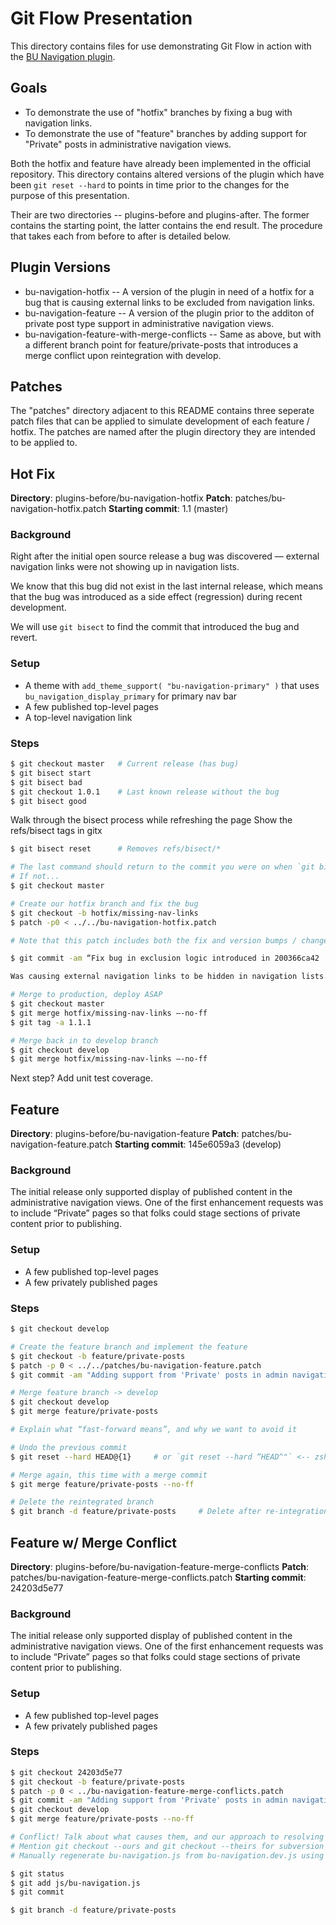 # Git Flow Presentation

This directory contains files for use demonstrating Git Flow in action with the [BU Navigation plugin](https://github.com/bu-ist/bu-navigation).

##  Goals

* To demonstrate the use of "hotfix" branches by fixing a bug with navigation links.
* To demonstrate the use of "feature" branches by adding support for "Private" posts in administrative navigation views.

Both the hotfix and feature have already been implemented in the official repository. This directory contains altered versions of the plugin which have been `git reset --hard` to points in time prior to the changes for the purpose of this presentation.

Their are two directories -- plugins-before and plugins-after. The former contains the starting point, the latter contains the end result. The procedure that takes each from before to after is detailed below.

## Plugin Versions

* bu-navigation-hotfix -- A version of the plugin in need of a hotfix for a bug that is causing external links to be excluded from navigation links.
* bu-navigation-feature -- A version of the plugin prior to the additon of private post type support in administrative navigation views.
* bu-navigation-feature-with-merge-conflicts -- Same as above, but with a different branch point for feature/private-posts that introduces a merge conflict upon reintegration with develop.

## Patches

The "patches" directory adjacent to this README contains three seperate patch files that can be applied to simulate development of each feature / hotfix.  The patches are named after the plugin directory they are intended to be applied to.

## Hot Fix

**Directory**: plugins-before/bu-navigation-hotfix
**Patch**: patches/bu-navigation-hotfix.patch
**Starting commit**: 1.1 (master)

### Background

Right after the initial open source release a bug was discovered — external navigation links were not showing up in navigation lists.

We know that this bug did not exist in the last internal release, which means that the bug was introduced as a side effect (regression) during recent development.

We will use `git bisect` to find the commit that introduced the bug and revert.

### Setup

* A theme with `add_theme_support( "bu-navigation-primary" )` that uses `bu_navigation_display_primary` for primary nav bar
* A few published top-level pages
* A top-level navigation link

### Steps

```bash
$ git checkout master   # Current release (has bug)
$ git bisect start
$ git bisect bad
$ git checkout 1.0.1    # Last known release without the bug
$ git bisect good
```

Walk through the bisect process while refreshing the page
Show the refs/bisect tags in gitx

```bash
$ git bisect reset      # Removes refs/bisect/*

# The last command should return to the commit you were on when `git bisect start` was issued
# If not...
$ git checkout master

# Create our hotfix branch and fix the bug
$ git checkout -b hotfix/missing-nav-links
$ patch -p0 < ../../bu-navigation-hotfix.patch

# Note that this patch includes both the fix and version bumps / changelog

$ git commit -am “Fix bug in exclusion logic introduced in 200366ca42

Was causing external navigation links to be hidden in navigation lists.”

# Merge to production, deploy ASAP
$ git checkout master
$ git merge hotfix/missing-nav-links —-no-ff
$ git tag -a 1.1.1

# Merge back in to develop branch
$ git checkout develop
$ git merge hotfix/missing-nav-links —-no-ff
```

Next step?  Add unit test coverage.

## Feature

**Directory**: plugins-before/bu-navigation-feature
**Patch**: patches/bu-navigation-feature.patch
**Starting commit**: 145e6059a3 (develop)

### Background

The initial release only supported display of published content in the administrative navigation views.
One of the first enhancement requests was to include “Private” pages so that folks could stage sections of private content prior to publishing.

### Setup

* A few published top-level pages
* A few privately published pages

### Steps

```bash
$ git checkout develop

# Create the feature branch and implement the feature
$ git checkout -b feature/private-posts
$ patch -p 0 < ../../patches/bu-navigation-feature.patch
$ git commit -am "Adding support from 'Private' posts in admin navigation views"

# Merge feature branch -> develop
$ git checkout develop
$ git merge feature/private-posts

# Explain what “fast-forward means”, and why we want to avoid it

# Undo the previous commit
$ git reset --hard HEAD@{1}     # or `git reset --hard “HEAD^"` <-- zsh requires quotes due to ^

# Merge again, this time with a merge commit
$ git merge feature/private-posts --no-ff

# Delete the reintegrated branch
$ git branch -d feature/private-posts     # Delete after re-integration, no longer needed
```

## Feature w/ Merge Conflict

**Directory**: plugins-before/bu-navigation-feature-merge-conflicts
**Patch**: patches/bu-navigation-feature-merge-conflicts.patch
**Starting commit**: 24203d5e77

### Background

The initial release only supported display of published content in the administrative navigation views.
One of the first enhancement requests was to include “Private” pages so that folks could stage sections of private content prior to publishing.

### Setup

* A few published top-level pages
* A few privately published pages

### Steps

```bash
$ git checkout 24203d5e77
$ git checkout -b feature/private-posts
$ patch -p 0 < ../bu-navigation-feature-merge-conflicts.patch
$ git commit -am "Adding support from 'Private' posts in admin navigation views"
$ git checkout develop
$ git merge feature/private-posts --no-ff

# Conflict! Talk about what causes them, and our approach to resolving them.
# Mention git checkout --ours and git checkout --theirs for subversion folks
# Manually regenerate bu-navigation.js from bu-navigation.dev.js using http://closure-compiler.appspot.com/home

$ git status
$ git add js/bu-navigation.js
$ git commit

$ git branch -d feature/private-posts
```
